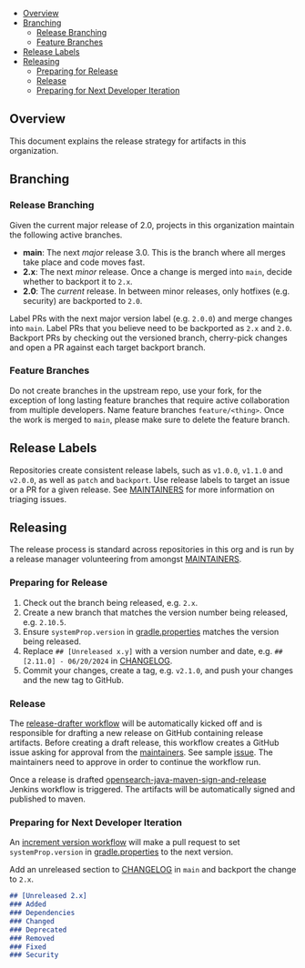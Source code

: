 - [Overview](#overview)
- [Branching](#branching)
  - [Release Branching](#release-branching)
  - [Feature Branches](#feature-branches)
- [Release Labels](#release-labels)
- [Releasing](#releasing)
  - [Preparing for Release](#preparing-for-release)
  - [Release](#release)
  - [Preparing for Next Developer Iteration](#preparing-for-next-developer-iteration)

## Overview

This document explains the release strategy for artifacts in this organization.

## Branching

### Release Branching

Given the current major release of 2.0, projects in this organization maintain the following active branches.

* **main**: The next _major_ release 3.0. This is the branch where all merges take place and code moves fast.
* **2.x**: The next _minor_ release. Once a change is merged into `main`, decide whether to backport it to `2.x`.
* **2.0**: The _current_ release. In between minor releases, only hotfixes (e.g. security) are backported to `2.0`.

Label PRs with the next major version label (e.g. `2.0.0`) and merge changes into `main`. Label PRs that you believe need to be backported as `2.x` and `2.0`. Backport PRs by checking out the versioned branch, cherry-pick changes and open a PR against each target backport branch.

### Feature Branches

Do not create branches in the upstream repo, use your fork, for the exception of long lasting feature branches that require active collaboration from multiple developers. Name feature branches `feature/<thing>`. Once the work is merged to `main`, please make sure to delete the feature branch.

## Release Labels

Repositories create consistent release labels, such as `v1.0.0`, `v1.1.0` and `v2.0.0`, as well as `patch` and `backport`. Use release labels to target an issue or a PR for a given release. See [MAINTAINERS](MAINTAINERS.md#triage-open-issues) for more information on triaging issues.

## Releasing

The release process is standard across repositories in this org and is run by a release manager volunteering from amongst [MAINTAINERS](MAINTAINERS.md).

### Preparing for Release

1. Check out the branch being released, e.g. `2.x`. 
2. Create a new branch that matches the version number being released, e.g. `2.10.5`.
3. Ensure `systemProp.version` in [gradle.properties](gradle.properties) matches the version being released.
4. Replace `## [Unreleased x.y]` with a version number and date, e.g. `## [2.11.0] - 06/20/2024` in [CHANGELOG](CHANGELOG.md).
5. Commit your changes, create a tag, e.g. `v2.1.0`, and push your changes and the new tag to GitHub.

### Release

The [release-drafter workflow](.github/workflows/release-drafter.yml) will be automatically kicked off and is responsible for drafting a new release on GitHub containing release artifacts. Before creating a draft release, this workflow creates a GitHub issue asking for approval from the [maintainers](MAINTAINERS.md). See sample [issue](https://github.com/gaiksaya/opensearch-java/issues/1). The maintainers need to approve in order to continue the workflow run.

Once a release is drafted [opensearch-java-maven-sign-and-release](https://build.ci.opensearch.org/job/opensearch-java-maven-sign-and-release/) Jenkins workflow is triggered. The artifacts will be automatically signed and published to maven.

### Preparing for Next Developer Iteration

An [increment version workflow](.github/workflows/increment-version.yml) will make a pull request to set `systemProp.version` in [gradle.properties](gradle.properties) to the next version.

Add an unreleased section to [CHANGELOG](CHANGELOG.md) in `main` and backport the change to `2.x`.

```markdown
## [Unreleased 2.x]
### Added
### Dependencies
### Changed
### Deprecated
### Removed
### Fixed
### Security
```
